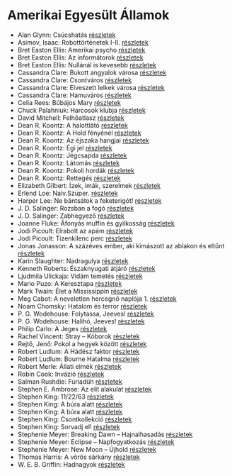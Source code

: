 # Amerikai Egyesült Államok

- Alan Glynn: Csúcshatás [részletek](_details/%7Bopf.creator%7D.md#id_295)
- Asimov, Isaac: Robottörténetek I-II. [részletek](_details/%7Bopf.creator%7D.md#id_1172)
- Bret Easton Ellis: Amerikai psycho [részletek](_details/%7Bopf.creator%7D.md#id_1446)
- Bret Easton Ellis: Az informátorok [részletek](_details/%7Bopf.creator%7D.md#id_1447)
- Bret Easton Ellis: Nullánál is kevesebb [részletek](_details/%7Bopf.creator%7D.md#id_1273)
- Cassandra Clare: Bukott angyalok városa [részletek](_details/%7Bopf.creator%7D.md#id_638)
- Cassandra Clare: Csontváros [részletek](_details/%7Bopf.creator%7D.md#id_635)
- Cassandra Clare: Elveszett lelkek városa [részletek](_details/%7Bopf.creator%7D.md#id_639)
- Cassandra Clare: Hamuváros [részletek](_details/%7Bopf.creator%7D.md#id_636)
- Celia Rees: Bűbájos Mary [részletek](_details/%7Bopf.creator%7D.md#id_979)
- Chuck Palahniuk: Harcosok klubja [részletek](_details/%7Bopf.creator%7D.md#id_660)
- David Mitchell: Felhőatlasz [részletek](_details/%7Bopf.creator%7D.md#id_454)
- Dean R. Koontz: A halottlátó [részletek](_details/%7Bopf.creator%7D.md#id_1069)
- Dean R. Koontz: A Hold fényénél [részletek](_details/%7Bopf.creator%7D.md#id_1074)
- Dean R. Koontz: Az éjszaka hangjai [részletek](_details/%7Bopf.creator%7D.md#id_1092)
- Dean R. Koontz: Égi jel [részletek](_details/%7Bopf.creator%7D.md#id_1090)
- Dean R. Koontz: Jégcsapda [részletek](_details/%7Bopf.creator%7D.md#id_1083)
- Dean R. Koontz: Látomás [részletek](_details/%7Bopf.creator%7D.md#id_1081)
- Dean R. Koontz: Pokoli hordák [részletek](_details/%7Bopf.creator%7D.md#id_1077)
- Dean R. Koontz: Rettegés [részletek](_details/%7Bopf.creator%7D.md#id_1076)
- Elizabeth Gilbert: Ízek, imák, szerelmek [részletek](_details/%7Bopf.creator%7D.md#id_802)
- Erlend Loe: Naiv.Szuper. [részletek](_details/%7Bopf.creator%7D.md#id_532)
- Harper Lee: Ne bántsátok a feketerigót! [részletek](_details/%7Bopf.creator%7D.md#id_987)
- J. D. Salinger: Rozsban a fogó [részletek](_details/%7Bopf.creator%7D.md#id_1409)
- J. D. Salinger: Zabhegyező [részletek](_details/%7Bopf.creator%7D.md#id_561)
- Joanne Fluke: Áfonyás muffin és gyilkosság [részletek](_details/%7Bopf.creator%7D.md#id_622)
- Jodi Picoult: Elrabolt az apám [részletek](_details/%7Bopf.creator%7D.md#id_349)
- Jodi Picoult: Tizenkilenc perc [részletek](_details/%7Bopf.creator%7D.md#id_348)
- Jonas Jonasson: A százéves ember, aki kimászott az ablakon és eltűnt [részletek](_details/%7Bopf.creator%7D.md#id_383)
- Karin Slaughter: Nadragulya [részletek](_details/%7Bopf.creator%7D.md#id_788)
- Kenneth Roberts: Északnyugati átjáró [részletek](_details/%7Bopf.creator%7D.md#id_745)
- Ljudmila Ulickaja: Vidám temetés [részletek](_details/%7Bopf.creator%7D.md#id_1288)
- Mario Puzo: A Keresztapa [részletek](_details/%7Bopf.creator%7D.md#id_283)
- Mark Twain: Élet a Mississippin [részletek](_details/%7Bopf.creator%7D.md#id_937)
- Meg Cabot: A neveletlen hercegnő naplója 1. [részletek](_details/%7Bopf.creator%7D.md#id_432)
- Noam Chomsky: Hatalom és terror [részletek](_details/%7Bopf.creator%7D.md#id_343)
- P. G. Wodehouse: Folytassa, Jeeves! [részletek](_details/%7Bopf.creator%7D.md#id_502)
- P. G. Wodehouse: Halihó, Jeeves! [részletek](_details/%7Bopf.creator%7D.md#id_945)
- Philip Carlo: A Jeges [részletek](_details/%7Bopf.creator%7D.md#id_529)
- Rachel Vincent: Stray – Kóborok [részletek](_details/%7Bopf.creator%7D.md#id_428)
- Rejtő, Jenő: Pokol a hegyek között [részletek](_details/%7Bopf.creator%7D.md#id_150)
- Robert Ludlum: A Hádész faktor [részletek](_details/%7Bopf.creator%7D.md#id_33)
- Robert Ludlum: Bourne Hatalma [részletek](_details/%7Bopf.creator%7D.md#id_40)
- Robert Merle: Állati elmék [részletek](_details/%7Bopf.creator%7D.md#id_326)
- Robin Cook: Invázió [részletek](_details/%7Bopf.creator%7D.md#id_92)
- Salman Rushdie: Fúriadüh [részletek](_details/%7Bopf.creator%7D.md#id_1452)
- Stephen E. Ambrose: Az elit alakulat [részletek](_details/%7Bopf.creator%7D.md#id_316)
- Stephen King: 11/22/63 [részletek](_details/%7Bopf.creator%7D.md#id_523)
- Stephen King: A búra alatt [részletek](_details/%7Bopf.creator%7D.md#id_556)
- Stephen King: A búra alatt [részletek](_details/%7Bopf.creator%7D.md#id_557)
- Stephen King: Csontkollekció [részletek](_details/%7Bopf.creator%7D.md#id_571)
- Stephen King: Sorvadj el! [részletek](_details/%7Bopf.creator%7D.md#id_469)
- Stephenie Meyer: Breaking Dawn – Hajnalhasadás [részletek](_details/%7Bopf.creator%7D.md#id_793)
- Stephenie Meyer: Eclipse – Napfogyatkozás [részletek](_details/%7Bopf.creator%7D.md#id_794)
- Stephenie Meyer: New Moon – Újhold [részletek](_details/%7Bopf.creator%7D.md#id_795)
- Thomas Harris: A vörös sárkány [részletek](_details/%7Bopf.creator%7D.md#id_1031)
- W. E. B. Griffin: Hadnagyok [részletek](_details/%7Bopf.creator%7D.md#id_320)
